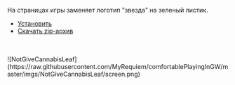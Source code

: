 На страницах игры заменяет логотип "звезда" на зеленый листик.
<br>
* [Установить](https://raw.githubusercontent.com/MyRequiem/comfortablePlayingInGW/master/separatedScripts/NotGiveCannabisLeaf/notGiveCannabisLeaf.user.js)
* [Скачать zip-архив](https://raw.githubusercontent.com/MyRequiem/comfortablePlayingInGW/master/separatedScripts/NotGiveCannabisLeaf/notGiveCannabisLeaf.user.js.zip)
<br>
<br>
![NotGiveCannabisLeaf](https://raw.githubusercontent.com/MyRequiem/comfortablePlayingInGW/master/imgs/NotGiveCannabisLeaf/screen.png)

